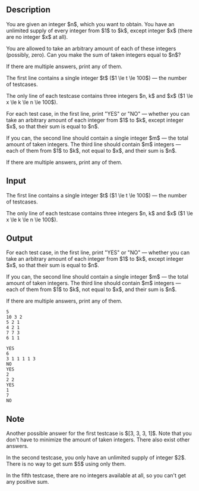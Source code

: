 ## Description

<div><p>You are given an integer $n$, which you want to obtain. You have an unlimited supply of every integer from $1$ to $k$, except integer $x$ (there are no integer $x$ at all).</p><p>You are allowed to take an arbitrary amount of each of these integers (possibly, zero). Can you make the sum of taken integers equal to $n$?</p><p>If there are multiple answers, print any of them.</p></div><div class="input-specification"><p>The first line contains a single integer $t$ ($1 \le t \le 100$)&nbsp;— the number of testcases.</p><p>The only line of each testcase contains three integers $n, k$ and $x$ ($1 \le x \le k \le n \le 100$).</p></div><div class="output-specification"><p>For each test case, in the first line, print "<span class="tex-font-style-tt">YES</span>" or "<span class="tex-font-style-tt">NO</span>"&nbsp;— whether you can take an arbitrary amount of each integer from $1$ to $k$, except integer $x$, so that their sum is equal to $n$.</p><p>If you can, the second line should contain a single integer $m$&nbsp;— the total amount of taken integers. The third line should contain $m$ integers&nbsp;— each of them from $1$ to $k$, not equal to $x$, and their sum is $n$.</p><p>If there are multiple answers, print any of them.</p></div>

## Input

<p>The first line contains a single integer $t$ ($1 \le t \le 100$)&nbsp;— the number of testcases.</p><p>The only line of each testcase contains three integers $n, k$ and $x$ ($1 \le x \le k \le n \le 100$).</p>

## Output

<p>For each test case, in the first line, print "<span class="tex-font-style-tt">YES</span>" or "<span class="tex-font-style-tt">NO</span>"&nbsp;— whether you can take an arbitrary amount of each integer from $1$ to $k$, except integer $x$, so that their sum is equal to $n$.</p><p>If you can, the second line should contain a single integer $m$&nbsp;— the total amount of taken integers. The third line should contain $m$ integers&nbsp;— each of them from $1$ to $k$, not equal to $x$, and their sum is $n$.</p><p>If there are multiple answers, print any of them.</p>





```input1|2,4,6
5
10 3 2
5 2 1
4 2 1
7 7 3
6 1 1
```




```output1
YES
6
3 1 1 1 1 3
NO
YES
2
2 2
YES
1
7
NO
```



## Note

<p>Another possible answer for the first testcase is $[3, 3, 3, 1]$. Note that you don't have to minimize the amount of taken integers. There also exist other answers.</p><p>In the second testcase, you only have an unlimited supply of integer $2$. There is no way to get sum $5$ using only them.</p><p>In the fifth testcase, there are no integers available at all, so you can't get any positive sum.</p>
